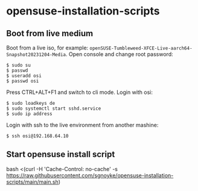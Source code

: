 # opensuse-installation-scripts

## Boot from live medium

Boot from a live iso, for example:
`openSUSE-Tumbleweed-XFCE-Live-aarch64-Snapshot20231204-Media`. Open console and
change root password:

```
$ sudo su
$ passwd
$ useradd osi
$ passwd osi 
```

Press CTRL+ALT+F1 and switch to cli mode. Login with osi:

```
$ sudo loadkeys de
$ sudo systemctl start sshd.service 
$ sudo ip address
```

Login with ssh to the live environment from another mashine:

```
$ ssh osi@192.168.64.10
```

## Start opensuse install script

bash <(curl -H 'Cache-Control: no-cache' -s https://raw.githubusercontent.com/sgnoyke/opensuse-installation-scripts/main/main.sh)
